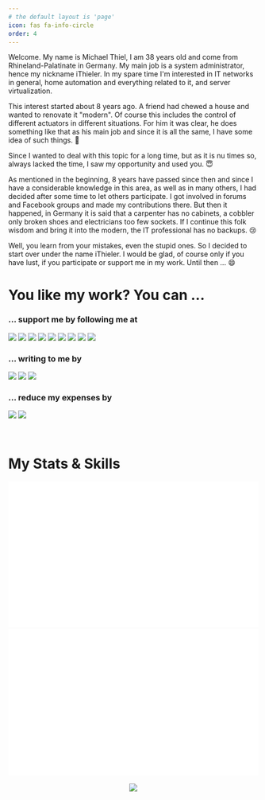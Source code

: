 ```yaml
---
# the default layout is 'page'
icon: fas fa-info-circle
order: 4
---
```

<!---
> Add Markdown syntax content to file `_tabs/about.md`{: .filepath } and it will show up on this page.
{: .prompt-tip }
--->

Welcome. My name is Michael Thiel, I am 38 years old and come from Rhineland-Palatinate in Germany. My main job is a system administrator, hence my nickname iThieler. In my spare time I'm interested in IT networks in general, home automation and everything related to it, and server virtualization.

This interest started about 8 years ago. A friend had chewed a house and wanted to renovate it "modern". Of course this includes the control of different actuators in different situations. For him it was clear, he does something like that as his main job and since it is all the same, I have some idea of such things. :zany_face:

Since I wanted to deal with this topic for a long time, but as it is nu times so, always lacked the time, I saw my opportunity and used you. :innocent:

As mentioned in the beginning, 8 years have passed since then and since I have a considerable knowledge in this area, as well as in many others, I had decided after some time to let others participate. I got involved in forums and Facebook groups and made my contributions there. But then it happened, in Germany it is said that a carpenter has no cabinets, a cobbler only broken shoes and electricians too few sockets. If I continue this folk wisdom and bring it into the modern, the IT professional has no backups. :cry:

Well, you learn from your mistakes, even the stupid ones. So I decided to start over under the name iThieler. I would be glad, of course only if you have lust, if you participate or support me in my work. Until then ... :smile:<br>

<h1 id="heading">You like my work? You can ...</h1>

<h3 id="heading">... support me by following me at</h3>
<p>
  <a href="https://www.facebook.com/thiel1984"><img src="https://img.shields.io/static/v1?logo=facebook&label=FaceBook&message=Follow%20me&color=brightgreen&style=for-the-badge" /></a>
  <a href="https://www.twitter.com/iThieler"><img src="https://img.shields.io/static/v1?logo=twitter&label=Twitter&message=Follow%20me&color=brightgreen&style=for-the-badge" /></a>
  <a href="https://www.youtube.com/iThieler"><img src="https://img.shields.io/static/v1?logo=youtube&label=YouTube&message=Follow%20me&color=brightgreen&style=for-the-badge" /></a>
  <a href="https://www.linkedin.com/in/thiel1984"><img src="https://img.shields.io/static/v1?logo=linkedin&label=LinkedIn&message=Follow%20me&color=brightgreen&style=for-the-badge" /></a>
  <a href="https://www.xing.com/profile/Michael_Thiel121"><img src="https://img.shields.io/static/v1?logo=xing&label=Xing&message=Follow%20me&color=brightgreen&style=for-the-badge" /></a>
  <a href="https://www.instagram.com/iThieler"><img src="https://img.shields.io/static/v1?logo=instagram&label=Instagram&message=Follow%20me&color=brightgreen&style=for-the-badge" /></a>
  <a href="https://github.com/iThieler"><img src="https://img.shields.io/static/v1?logo=github&label=GitHub&message=Follow%20me&color=brightgreen&style=for-the-badge" /></a>
  <a href="https://www.twitch.com/iThieler"><img src="https://img.shields.io/static/v1?logo=twitch&label=Twitch&message=Follow%20me&color=brightgreen&style=for-the-badge" /></a>
  <a href="https://www.tiktok.com/iThieler"><img src="https://img.shields.io/static/v1?logo=tiktok&label=TikTok&message=Follow%20me&color=brightgreen&style=for-the-badge" /></a>
</p>

<h3 id="heading">... writing to me by</h3>
<p>
  <a href="https://www.discord.com/iThieler"><img src="https://img.shields.io/static/v1?logo=discord&label=discord&message=Talk%20to%20me&color=brightgreen&style=for-the-badge" /></a>
  <a href="mailto:michael@thiels.network?subject=[GitHub]%20"><img src="https://img.shields.io/static/v1?logo=mail.ru&label=E-Mail&message=Talk%20to%20me&color=brightgreen&style=for-the-badge" /></a>
  <a href="https://github.com/iThieler/iThieler/discussions"><img src="https://img.shields.io/static/v1?logo=discourse&label=Join&message=the%20discussions&color=brightgreen&style=for-the-badge" /></a>
<p>

<h3 id="heading">... reduce my expenses by</h3>
<p>
  <a href="https://ko-fi.com/U7U3FUTLF"><img src="https://img.shields.io/static/v1?logo=ko-fi&label=Buy&message=me%20a%20Coffee&color=brightgreen&style=for-the-badge" /></a>
  <a href="https://www.amazon.de/hz/wishlist/ls/360K3ROOSECSE"><img src="https://img.shields.io/static/v1?logo=amazon&label=Buy&message=From%20my%20amazon%20Wishlist&color=brightgreen&style=for-the-badge" /></a>
</p>

<br><h1 id="heading">My Stats & Skills</h1>

<p>
  <img src="https://raw.githubusercontent.com/iThieler/github-stats/master/generated/overview.svg#gh-dark-mode-only" />
  <!--<img src="https://raw.githubusercontent.com/iThieler/github-stats/master/generated/overview.svg#gh-light-mode-only" />-->
  <img src="https://raw.githubusercontent.com/iThieler/github-stats/master/generated/languages.svg#gh-dark-mode-only" />
  <!--<img src="https://raw.githubusercontent.com/iThieler/github-stats/master/generated/languages.svg#gh-light-mode-only" />-->
</p>

<p align="center">
  <img src="https://komarev.com/ghpvc/?username=iThieler&label=My+Profile+Views&color=brightgreen&style=for-the-badge" />
</p>
